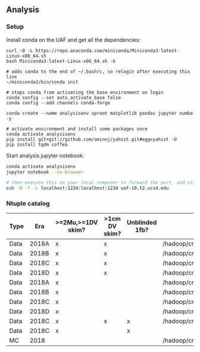 ## Analysis

### Setup

Install conda on the UAF and get all the dependencies:
```
curl -O -L https://repo.anaconda.com/miniconda/Miniconda3-latest-Linux-x86_64.sh
bash Miniconda3-latest-Linux-x86_64.sh -b 

# adds conda to the end of ~/.bashrc, so relogin after executing this line
~/miniconda3/bin/conda init

# stops conda from activating the base environment on login
conda config --set auto_activate_base false
conda config --add channels conda-forge

conda create --name analysisenv uproot matplotlib pandas jupyter numba -y

# activate environment and install some packages once
conda activate analysisenv
pip install git+git://github.com/aminnj/yahist.git#egg=yahist -U
pip install tqdm coffea
```

Start analysis jupyter notebook:
```bash
conda activate analysisenv 
jupyter notebook --no-browser

# then execute this on your local computer to forward the port, and visit the url in your browser
ssh -N -f -L localhost:1234:localhost:1234 uaf-10.t2.ucsd.edu
```


### Ntuple catalog

| Type          | Era           | >=2Mu,>=1DV skim? | >1cm DV skim? | Unblinded 1fb? | Path                                                                                                        | Notes         |
| ------------- | ------------- | -------------     | ------------- | -------------  | -------------                                                                                               | ------------- |
| Data          | 2018A         | x                 | x             |                | /hadoop/cms/store/user/namin/ProjectMetis/ScoutingCaloMuon_Run2018A-v1_RAW_v4skim1cm/                       |               |
| Data          | 2018B         | x                 | x             |                | /hadoop/cms/store/user/namin/ProjectMetis/ScoutingCaloMuon_Run2018B-v1_RAW_v4skim1cm/                       |               |
| Data          | 2018C         | x                 | x             |                | /hadoop/cms/store/user/namin/ProjectMetis/ScoutingCaloMuon_Run2018C-v1_RAW_v4skim1cm/                       |               |
| Data          | 2018D         | x                 | x             |                | /hadoop/cms/store/user/namin/ProjectMetis/ScoutingCaloMuon_Run2018D-v1_RAW_v4skim1cm/                       |               |
| Data          | 2018A         | x                 |               |                | /hadoop/cms/store/user/namin/ProjectMetis/ScoutingCaloMuon_Run2018A-v1_RAW_v4/                              |               |
| Data          | 2018B         | x                 |               |                | /hadoop/cms/store/user/namin/ProjectMetis/ScoutingCaloMuon_Run2018B-v1_RAW_v4/                              |               |
| Data          | 2018C         | x                 |               |                | /hadoop/cms/store/user/namin/ProjectMetis/ScoutingCaloMuon_Run2018C-v1_RAW_v4/                              |               |
| Data          | 2018D         | x                 |               |                | /hadoop/cms/store/user/namin/ProjectMetis/ScoutingCaloMuon_Run2018D-v1_RAW_v4/                              |               |
| Data          | 2018C         | x                 | x             | x              | /hadoop/cms/store/user/namin/ProjectMetis/ScoutingCaloMuon_Run2018skim_2018C_v4_unblind1fb_RAW_vtestskim1cm |               |
| Data          | 2018C         | x                 |               | x              |                                                                                                             |               |
| MC            | 2018          |                   |               |                | /hadoop/cms/store/user/namin/DisplacedMuons/babies/baby_HToZZTo2Mu2X_ctau50mm.root                          | ctau=50mm     |
